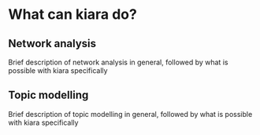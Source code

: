 # What can kiara do?

## Network analysis

Brief description of network analysis in general, followed by what is possible with kiara specifically&#x20;



## Topic modelling

Brief description of topic modelling in general, followed by what is possible with kiara specifically&#x20;

